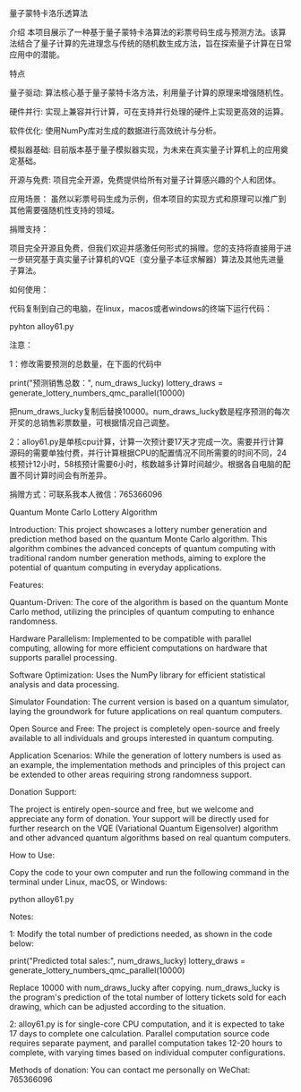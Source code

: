 量子蒙特卡洛乐透算法

介绍
本项目展示了一种基于量子蒙特卡洛算法的彩票号码生成与预测方法。该算法结合了量子计算的先进理念与传统的随机数生成方法，旨在探索量子计算在日常应用中的潜能。

特点

量子驱动: 算法核心基于量子蒙特卡洛方法，利用量子计算的原理来增强随机性。

硬件并行: 实现上兼容并行计算，可在支持并行处理的硬件上实现更高效的运算。

软件优化: 使用NumPy库对生成的数据进行高效统计与分析。

模拟器基础: 目前版本基于量子模拟器实现，为未来在真实量子计算机上的应用奠定基础。

开源与免费: 项目完全开源，免费提供给所有对量子计算感兴趣的个人和团体。


应用场景：
虽然以彩票号码生成为示例，但本项目的实现方式和原理可以推广到其他需要强随机性支持的领域。


捐赠支持：

项目完全开源且免费，但我们欢迎并感激任何形式的捐赠。您的支持将直接用于进一步研究基于真实量子计算机的VQE（变分量子本征求解器）算法及其他先进量子算法。

如何使用：

代码复制到自己的电脑，在linux，macos或者windows的终端下运行代码：

pyhton alloy61.py

注意：

1：修改需要预测的总数量，在下面的代码中

print("预测销售总数：", num_draws_lucky)
lottery_draws = generate_lottery_numbers_qmc_parallel(10000)

把num_draws_lucky复制后替换10000。num_draws_lucky数是程序预测的每次开奖的总销售彩票数量，可根据情况自己调整。

2：alloy61.py是单核cpu计算，计算一次预计要17天才完成一次。需要并行计算源码的需要单独付费，并行计算根据CPU的配置情况不同所需要的时间不同，24核预计12小时，58核预计需要6小时，核数越多计算时间越少。根据各自电脑的配置不同计算时间会有所差异。

捐赠方式：可联系我本人微信：765366096

Quantum Monte Carlo Lottery Algorithm

Introduction: This project showcases a lottery number generation and prediction method based on the quantum Monte Carlo algorithm. This algorithm combines the advanced concepts of quantum computing with traditional random number generation methods, aiming to explore the potential of quantum computing in everyday applications.

Features:

Quantum-Driven: The core of the algorithm is based on the quantum Monte Carlo method, utilizing the principles of quantum computing to enhance randomness.

Hardware Parallelism: Implemented to be compatible with parallel computing, allowing for more efficient computations on hardware that supports parallel processing.

Software Optimization: Uses the NumPy library for efficient statistical analysis and data processing.

Simulator Foundation: The current version is based on a quantum simulator, laying the groundwork for future applications on real quantum computers.

Open Source and Free: The project is completely open-source and freely available to all individuals and groups interested in quantum computing.

Application Scenarios: While the generation of lottery numbers is used as an example, the implementation methods and principles of this project can be extended to other areas requiring strong randomness support.

Donation Support:

The project is entirely open-source and free, but we welcome and appreciate any form of donation. Your support will be directly used for further research on the VQE (Variational Quantum Eigensolver) algorithm and other advanced quantum algorithms based on real quantum computers.

How to Use:

Copy the code to your own computer and run the following command in the terminal under Linux, macOS, or Windows:

python alloy61.py

Notes:

1: Modify the total number of predictions needed, as shown in the code below:

print("Predicted total sales:", num_draws_lucky)
lottery_draws = generate_lottery_numbers_qmc_parallel(10000)

Replace 10000 with num_draws_lucky after copying. num_draws_lucky is the program's prediction of the total number of lottery tickets sold for each drawing, which can be adjusted according to the situation.

2: alloy61.py is for single-core CPU computation, and it is expected to take 17 days to complete one calculation. Parallel computation source code requires separate payment, and parallel computation takes 12-20 hours to complete, with varying times based on individual computer configurations.

Methods of donation: You can contact me personally on WeChat: 765366096



